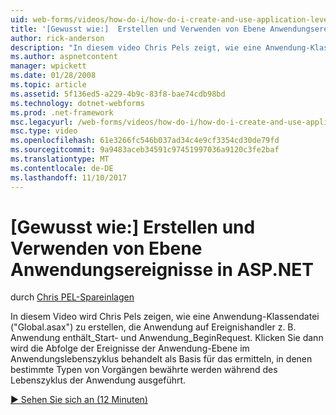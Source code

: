 ```yaml
---
uid: web-forms/videos/how-do-i/how-do-i-create-and-use-application-level-events-in-aspnet
title: '[Gewusst wie:]  Erstellen und Verwenden von Ebene Anwendungsereignisse in ASP.NET | Microsoft Docs'
author: rick-anderson
description: "In diesem video Chris Pels zeigt, wie eine Anwendung-Klassendatei (\"Global.asax\") zu erstellen, die Anwendung auf Ereignishandler wie z. B. Application_S enthält..."
ms.author: aspnetcontent
manager: wpickett
ms.date: 01/28/2008
ms.topic: article
ms.assetid: 5f136ed5-a229-4b9c-83f8-bae74cdb98bd
ms.technology: dotnet-webforms
ms.prod: .net-framework
msc.legacyurl: /web-forms/videos/how-do-i/how-do-i-create-and-use-application-level-events-in-aspnet
msc.type: video
ms.openlocfilehash: 61e3266fc546b037ad34c4e9cf3354cd30de79fd
ms.sourcegitcommit: 9a9483aceb34591c97451997036a9120c3fe2baf
ms.translationtype: MT
ms.contentlocale: de-DE
ms.lasthandoff: 11/10/2017
---
```

<a name="how-do-i--create-and-use-application-level-events-in-aspnet"></a>[Gewusst wie:]  Erstellen und Verwenden von Ebene Anwendungsereignisse in ASP.NET
====================
durch [Chris PEL-Spareinlagen](https://twitter.com/chrispels)

In diesem Video wird Chris Pels zeigen, wie eine Anwendung-Klassendatei ("Global.asax") zu erstellen, die Anwendung auf Ereignishandler z. B. Anwendung enthält\_Start- und Anwendung\_BeginRequest. Klicken Sie dann wird die Abfolge der Ereignisse der Anwendung-Ebene im Anwendungslebenszyklus behandelt als Basis für das ermitteln, in denen bestimmte Typen von Vorgängen bewährte werden während des Lebenszyklus der Anwendung ausgeführt.

[&#9654; Sehen Sie sich an (12 Minuten)](https://channel9.msdn.com/Blogs/ASP-NET-Site-Videos/how-do-i-create-and-use-application-level-events-in-aspnet)
